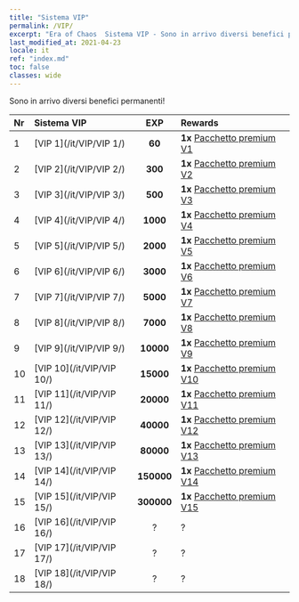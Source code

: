 ```yaml
---
title: "Sistema VIP"
permalink: /VIP/
excerpt: "Era of Chaos  Sistema VIP - Sono in arrivo diversi benefici permanenti!"
last_modified_at: 2021-04-23
locale: it
ref: "index.md"
toc: false
classes: wide
---
```


  Sono in arrivo diversi benefici permanenti!

  |  Nr  | Sistema VIP | EXP | Rewards |
  |:-----|:------------|:---:|:--------|
  | 1 | [VIP 1](/it/VIP/VIP 1/) | **60** | **1x** [Pacchetto premium V1](/ItemsIT/con_1297/) |
  | 2 | [VIP 2](/it/VIP/VIP 2/) | **300** | **1x** [Pacchetto premium V2](/ItemsIT/con_1298/) |
  | 3 | [VIP 3](/it/VIP/VIP 3/) | **500** | **1x** [Pacchetto premium V3](/ItemsIT/con_1299/) |
  | 4 | [VIP 4](/it/VIP/VIP 4/) | **1000** | **1x** [Pacchetto premium V4](/ItemsIT/con_1300/) |
  | 5 | [VIP 5](/it/VIP/VIP 5/) | **2000** | **1x** [Pacchetto premium V5](/ItemsIT/con_1301/) |
  | 6 | [VIP 6](/it/VIP/VIP 6/) | **3000** | **1x** [Pacchetto premium V6](/ItemsIT/con_1302/) |
  | 7 | [VIP 7](/it/VIP/VIP 7/) | **5000** | **1x** [Pacchetto premium V7](/ItemsIT/con_1303/) |
  | 8 | [VIP 8](/it/VIP/VIP 8/) | **7000** | **1x** [Pacchetto premium V8](/ItemsIT/con_1304/) |
  | 9 | [VIP 9](/it/VIP/VIP 9/) | **10000** | **1x** [Pacchetto premium V9](/ItemsIT/con_1305/) |
  | 10 | [VIP 10](/it/VIP/VIP 10/) | **15000** | **1x** [Pacchetto premium V10](/ItemsIT/con_1306/) |
  | 11 | [VIP 11](/it/VIP/VIP 11/) | **20000** | **1x** [Pacchetto premium V11](/ItemsIT/con_1307/) |
  | 12 | [VIP 12](/it/VIP/VIP 12/) | **40000** | **1x** [Pacchetto premium V12](/ItemsIT/con_1308/) |
  | 13 | [VIP 13](/it/VIP/VIP 13/) | **80000** | **1x** [Pacchetto premium V13](/ItemsIT/con_1309/) |
  | 14 | [VIP 14](/it/VIP/VIP 14/) | **150000** | **1x** [Pacchetto premium V14](/ItemsIT/con_1310/) |
  | 15 | [VIP 15](/it/VIP/VIP 15/) | **300000** | **1x** [Pacchetto premium V15](/ItemsIT/con_1311/) |
  | 16 | [VIP 16](/it/VIP/VIP 16/) | ? | ? |
  | 17 | [VIP 17](/it/VIP/VIP 17/) | ? | ? |
  | 18 | [VIP 18](/it/VIP/VIP 18/) | ? | ? |
